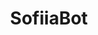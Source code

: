 <div><h1 align=center link rel="preconnect" href="https://fonts.googleapis.com" height="180">SofiiaBot</h1></div>